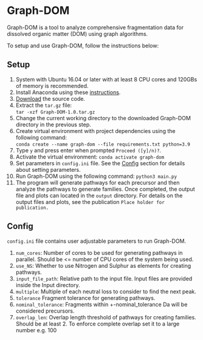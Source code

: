 # Graph-DOM
Graph-DOM is a tool to analyze comprehensive fragmentation data for dissolved organic matter (DOM) using graph algorithms.  

To setup and use Graph-DOM, follow the instructions below:

## Setup
1. System with Ubuntu 16.04 or later with at least 8 CPU cores and 120GBs of memory is recommended.
2. Install Anaconda using these [instructions](https://docs.conda.io/en/latest/miniconda.html#linux-installers).
3. [Download](https://github.com/Usman095/Graph-DOM/archive/refs/tags/v1.0.tar.gz) the source code.
4. Extract the `tar.gz` file:  
   `tar -xzf Graph-DOM-1.0.tar.gz`
6. Change the current working directory to the downloaded Graph-DOM directory in the previous step. 
7. Create virtual environment with project dependencies using the following command:  
   `conda create --name graph-dom --file requirements.txt python=3.9`
8. Type `y` and press enter when prompted `Proceed ([y]/n)?`.
9. Activate the virtual environment:
   `conda activate graph-dom`
10. Set parameters in `config.ini` file. See the [Config](#config) section for details about setting parameters.
11. Run Graph-DOM using the following command: `python3 main.py`
12. The program will generate pathways for each precursor and then analyze the pathways to generate families. Once completed, the output file and plots can located in the `output` directory. For details on the output files and plots, see the publication `Place holder for publication.`


## Config
`config.ini` file contains user adjustable parameters to run Graph-DOM.
1. `num_cores`: Number of cores to be used for generating pathways in parallel. Should be <= number of CPU cores of the system being used.
2. `use_NS`: Whether to use Nitrogen and Sulphur as elements for creating pathways.
3. `input_file_path`: Relative path to the input file. Input files are provided inside the Input directory.
4. `multiple`: Multiple of each neutral loss to consider to find the next peak.
5. `tolerance` Fragment tolerance for generating pathways.
6. `nominal_tolerance`: Fragments within +-nominal_tolerance Da will be considered precursors.
7. `overlap_len`: Overlap length threshold of pathways for creating families. Should be at least 2. To enforce complete overlap set it to a large number e.g. 100
